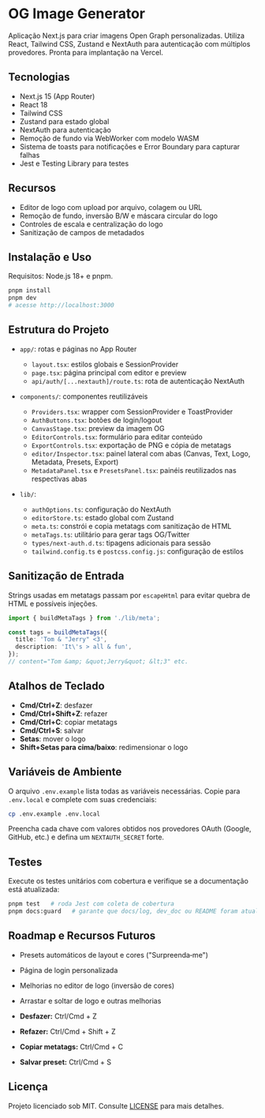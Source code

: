 # OG Image Generator

Aplicação Next.js para criar imagens Open Graph personalizadas. Utiliza React, Tailwind CSS, Zustand e NextAuth para autenticação com múltiplos provedores. Pronta para implantação na Vercel.

## Tecnologias

- Next.js 15 (App Router)
- React 18
- Tailwind CSS
- Zustand para estado global
- NextAuth para autenticação
- Remoção de fundo via WebWorker com modelo WASM
- Sistema de toasts para notificações e Error Boundary para capturar falhas
- Jest e Testing Library para testes

## Recursos

- Editor de logo com upload por arquivo, colagem ou URL
- Remoção de fundo, inversão B/W e máscara circular do logo
- Controles de escala e centralização do logo
- Sanitização de campos de metadados

## Instalação e Uso

Requisitos: Node.js 18+ e pnpm.

```bash
pnpm install
pnpm dev
# acesse http://localhost:3000
```

## Estrutura do Projeto

- `app/`: rotas e páginas no App Router
  - `layout.tsx`: estilos globais e SessionProvider
  - `page.tsx`: página principal com editor e preview
  - `api/auth/[...nextauth]/route.ts`: rota de autenticação NextAuth
- `components/`: componentes reutilizáveis
  - `Providers.tsx`: wrapper com SessionProvider e ToastProvider
  - `AuthButtons.tsx`: botões de login/logout
  - `CanvasStage.tsx`: preview da imagem OG
  - `EditorControls.tsx`: formulário para editar conteúdo
  - `ExportControls.tsx`: exportação de PNG e cópia de metatags
  - `editor/Inspector.tsx`: painel lateral com abas (Canvas, Text, Logo, Metadata, Presets, Export)
  - `MetadataPanel.tsx` e `PresetsPanel.tsx`: painéis reutilizados nas respectivas abas

- `lib/`:
  - `authOptions.ts`: configuração do NextAuth
  - `editorStore.ts`: estado global com Zustand
  - `meta.ts`: constrói e copia metatags com sanitização de HTML
  - `metaTags.ts`: utilitário para gerar tags OG/Twitter
  - `types/next-auth.d.ts`: tipagens adicionais para sessão
  - `tailwind.config.ts` e `postcss.config.js`: configuração de estilos

## Sanitização de Entrada

Strings usadas em metatags passam por `escapeHtml` para evitar quebra de HTML e possíveis injeções.

```ts
import { buildMetaTags } from './lib/meta';

const tags = buildMetaTags({
  title: 'Tom & "Jerry" <3',
  description: 'It\'s > all & fun',
});
// content="Tom &amp; &quot;Jerry&quot; &lt;3" etc.
```

## Atalhos de Teclado

- **Cmd/Ctrl+Z**: desfazer
- **Cmd/Ctrl+Shift+Z**: refazer
- **Cmd/Ctrl+C**: copiar metatags
- **Cmd/Ctrl+S**: salvar
- **Setas**: mover o logo
- **Shift+Setas para cima/baixo**: redimensionar o logo

## Variáveis de Ambiente

O arquivo `.env.example` lista todas as variáveis necessárias. Copie para `.env.local` e complete com suas credenciais:

```bash
cp .env.example .env.local
```

Preencha cada chave com valores obtidos nos provedores OAuth (Google, GitHub, etc.) e defina um `NEXTAUTH_SECRET` forte.

## Testes

Execute os testes unitários com cobertura e verifique se a documentação está atualizada:

```bash
pnpm test   # roda Jest com coleta de cobertura
pnpm docs:guard   # garante que docs/log, dev_doc ou README foram atualizados
```

## Roadmap e Recursos Futuros

- Presets automáticos de layout e cores ("Surpreenda‑me")
- Página de login personalizada
- Melhorias no editor de logo (inversão de cores)
- Arrastar e soltar de logo e outras melhorias


- **Desfazer:** Ctrl/Cmd + Z
- **Refazer:** Ctrl/Cmd + Shift + Z
- **Copiar metatags:** Ctrl/Cmd + C
- **Salvar preset:** Ctrl/Cmd + S        
## Licença

Projeto licenciado sob MIT. Consulte [LICENSE](LICENSE) para mais detalhes.
